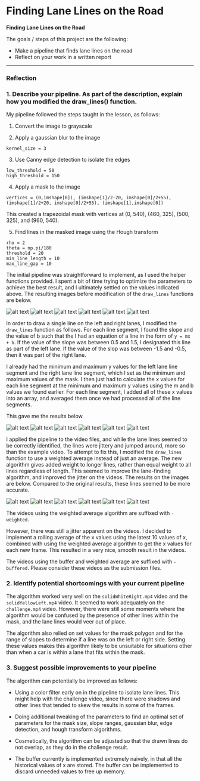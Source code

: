 # **Finding Lane Lines on the Road** 

**Finding Lane Lines on the Road**

The goals / steps of this project are the following:
* Make a pipeline that finds lane lines on the road
* Reflect on your work in a written report


[//]: # (Image References)

[solidWhiteCurve-segments]: ./test_images_output/solidWhiteCurve-segments.jpg "solidWhiteCurve-segments"
[solidWhiteRight-segments]: ./test_images_output/solidWhiteRight-segments.jpg "solidWhiteRight-segments"
[solidYellowCurve-segments]: ./test_images_output/solidYellowCurve-segments.jpg "solidYellowCurve-segments"
[solidYellowCurve2-segments]: ./test_images_output/solidYellowCurve2-segments.jpg "solidYellowCurve2-segments"
[solidYellowLeft-segments]: ./test_images_output/solidYellowLeft-segments.jpg "solidYellowLeft-segments"
[whiteCarLaneSwitch-segments]: ./test_images_output/whiteCarLaneSwitch-segments.jpg "whiteCarLaneSwitch-segments"

[solidWhiteCurve]: ./test_images_output/solidWhiteCurve.jpg "solidWhiteCurve"
[solidWhiteRight]: ./test_images_output/solidWhiteRight.jpg "solidWhiteRight"
[solidYellowCurve]: ./test_images_output/solidYellowCurve.jpg "solidYellowCurve"
[solidYellowCurve2]: ./test_images_output/solidYellowCurve2.jpg "solidYellowCurve2"
[solidYellowLeft]: ./test_images_output/solidYellowLeft.jpg "solidYellowLeft"
[whiteCarLaneSwitch]: ./test_images_output/whiteCarLaneSwitch.jpg "whiteCarLaneSwitch"

[solidWhiteCurve-weighted]: ./test_images_output/solidWhiteCurve-weighted.jpg "solidWhiteCurve-weighted"
[solidWhiteRight-weighted]: ./test_images_output/solidWhiteRight-weighted.jpg "solidWhiteRight-weighted"
[solidYellowCurve-weighted]: ./test_images_output/solidYellowCurve-weighted.jpg "solidYellowCurve-weighted"
[solidYellowCurve2-weighted]: ./test_images_output/solidYellowCurve2-weighted.jpg "solidYellowCurve2-weighted"
[solidYellowLeft-weighted]: ./test_images_output/solidYellowLeft-weighted.jpg "solidYellowLeft-weighted"
[whiteCarLaneSwitch-weighted]: ./test_images_output/whiteCarLaneSwitch-weighted.jpg "whiteCarLaneSwitch-weighted"

---

### Reflection

### 1. Describe your pipeline. As part of the description, explain how you modified the draw_lines() function.

My pipeline followed the steps taught in the lesson, as follows:

1. Convert the image to grayscale

2. Apply a gaussian blur to the image

`kernel_size = 3`

3. Use Canny edge detection to isolate the edges

```
low_threshold = 50
high_threshold = 150
```

4. Apply a mask to the image

`vertices = (0,imshape[0]), (imshape[1]/2-20, imshape[0]/2+55), (imshape[1]/2+20, imshape[0]/2+55), (imshape[1],imshape[0])`

This created a trapezoidal mask with vertices at (0, 540), (460, 325), (500, 325), and (960, 540). 

5. Find lines in the masked image using the Hough transform

```
rho = 2
theta = np.pi/180
threshold = 20
min_line_length = 10
max_line_gap = 10
```

The initial pipeline was straightforward to implement, as I used the helper functions provided. I spent a bit of time trying to optimize the parameters to achieve the best result, and I ultimately settled on the values indicated above. The resulting images before modification of the `draw_lines` functions are below.

![alt text][solidWhiteCurve-segments]
![alt text][solidWhiteRight-segments]
![alt text][solidYellowCurve-segments]
![alt text][solidYellowCurve2-segments]
![alt text][solidYellowLeft-segments]
![alt text][whiteCarLaneSwitch-segments]

In order to draw a single line on the left and right lanes, I modified the `draw_lines` function as follows. For each line segment, I found the slope and the value of b such that the I had an equation of a line in the form of `y = mx + b`. If the value of the slope was between 0.5 and 1.5, I designated this line as part of the left lane. If the value of the slop was between -1.5 and -0.5, then it was part of the right lane.

I already had the minimum and maximum y values for the left lane line segment and the right lane line segment, which I set as the minimum and maximum values of the mask. I then just had to calculate the x values for each line segment at the minimum and maximum y values using the m and b values we found earlier. For each line segment, I added all of these x values into an array, and averaged them once we had processed all of the line segments.

This gave me the results below.

![alt text][solidWhiteCurve]
![alt text][solidWhiteRight]
![alt text][solidYellowCurve]
![alt text][solidYellowCurve2]
![alt text][solidYellowLeft]
![alt text][whiteCarLaneSwitch]

I applied the pipeline to the video files, and while the lane lines seemed to be correctly identified, the lines were jittery and jumped around, more so than the example video. To attempt to fix this, I modified the `draw_lines` function to use a weighted average instead of just an average. The new algorithm gives added weight to longer lines, rather than equal weight to all lines regardless of length. This seemed to improve the lane-finding algorithm, and improved the jitter on the videos. The results on the images are below. Compared to the original results, these lines seemed to be more accurate.

![alt text][solidWhiteCurve-weighted]
![alt text][solidWhiteRight-weighted]
![alt text][solidYellowCurve-weighted]
![alt text][solidYellowCurve2-weighted]
![alt text][solidYellowLeft-weighted]
![alt text][whiteCarLaneSwitch-weighted]

The videos using the weighted average algorithm are suffixed with `-weighted`.

However, there was still a jitter apparent on the videos. I decided to implement a rolling average of the x values using the latest 10 values of x, combined with using the weighted average algorithm to get the x values for each new frame. This resulted in a very nice, smooth result in the videos.

The videos using the buffer and weighted average are suffixed with `-buffered`. Please consider these videos as the submission files.

### 2. Identify potential shortcomings with your current pipeline

The algorithm worked very well on the `solidWhiteRight.mp4` video and the `solidYellowLeft.mp4` video. It seemed to work adequately on the `challenge.mp4` video. However, there were still some moments where the algorithm would be confused by the presence of other lines within the mask, and the lane lines would veer out of place.

The algorithm also relied on set values for the mask polygon and for the range of slopes to determine if a line was on the left or right side. Setting these values makes this algorithm likely to be unsuitable for situations other than when a car is within a lane that fits within the mask.

### 3. Suggest possible improvements to your pipeline

The algorithm can potentially be improved as follows:

- Using a color filter early on in the pipeline to isolate lane lines. This might help with the challenge video, since there were shadows and other lines that tended to skew the results in some of the frames.

- Doing additional tweaking of the parameters to find an optimal set of parameters for the mask size, slope ranges, gaussian blur, edge detection, and hough transform algorithms.

- Cosmetically, the algorithm can be adjusted so that the drawn lines do not overlap, as they do in the challenge result.

- The buffer currently is implemented extremely naively, in that all the historical values of x are stored. The buffer can be implemented to discard unneeded values to free up memory.
